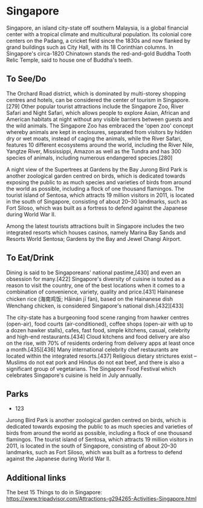 # Singapore

Singapore, an island city-state off southern Malaysia, is a global financial center with a tropical climate and multicultural population. Its colonial core centers on the Padang, a cricket field since the 1830s and now flanked by grand buildings such as City Hall, with its 18 Corinthian columns. In Singapore's circa-1820 Chinatown stands the red-and-gold Buddha Tooth Relic Temple, said to house one of Buddha's teeth.

## To See/Do

The Orchard Road district, which is dominated by multi-storey shopping centres and hotels, can be considered the center of tourism in Singapore.[279] Other popular tourist attractions include the Singapore Zoo, River Safari and Night Safari, which allows people to explore Asian, African and American habitats at night without any visible barriers between guests and the wild animals. The Singapore Zoo has embraced the 'open zoo' concept whereby animals are kept in enclosures, separated from visitors by hidden dry or wet moats, instead of caging the animals, while the River Safari, features 10 different ecosystems around the world, including the River Nile, Yangtze River, Mississippi, Amazon as well as the Tundra and has 300 species of animals, including numerous endangered species.[280]


A night view of the Supertrees at Gardens by the Bay
Jurong Bird Park is another zoological garden centred on birds, which is dedicated towards exposing the public to as much species and varieties of birds from around the world as possible, including a flock of one thousand flamingos. The tourist island of Sentosa, which attracts 19 million visitors in 2011, is located in the south of Singapore, consisting of about 20–30 landmarks, such as Fort Siloso, which was built as a fortress to defend against the Japanese during World War II.

Among the latest tourists attractions built in Singapore includes the two integrated resorts which houses casinos, namely Marina Bay Sands and Resorts World Sentosa; Gardens by the Bay and Jewel Changi Airport.

## To Eat/Drink

Dining is said to be Singaporeans' national pastime,[430] and even an obsession for many.[422] Singapore's diversity of cuisine is touted as a reason to visit the country, one of the best locations when it comes to a combination of convenience, variety, quality and price.[431] Hainanese chicken rice (海南鸡饭; Hǎinán jī fàn), based on the Hainanese dish Wenchang chicken, is considered Singapore's national dish.[432][433]

The city-state has a burgeoning food scene ranging from hawker centres (open-air), food courts (air-conditioned), coffee shops (open-air with up to a dozen hawker stalls), cafes, fast food, simple kitchens, casual, celebrity and high-end restaurants.[434] Cloud kitchens and food delivery are also on the rise, with 70% of residents ordering from delivery apps at least once a month.[435][436] Many international celebrity chef restaurants are located within the integrated resorts.[437] Religious dietary strictures exist – Muslims do not eat pork and Hindus do not eat beef, and there is also a significant group of vegetarians. The Singapore Food Festival which celebrates Singapore's cuisine is held in July annually.

## Parks

* 123

Jurong Bird Park is another zoological garden centred on birds, which is dedicated towards exposing the public to as much species and varieties of birds from around the world as possible, including a flock of one thousand flamingos. The tourist island of Sentosa, which attracts 19 million visitors in 2011, is located in the south of Singapore, consisting of about 20–30 landmarks, such as Fort Siloso, which was built as a fortress to defend against the Japanese during World War II.


## Additional links
The best 15 Things to do in Singapore:
https://www.tripadvisor.com/Attractions-g294265-Activities-Singapore.html


